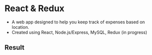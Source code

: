 # React & Redux #

* A web app designed to help you keep track of expenses based on location.
* Created using React, Node.js/Express, MySQL, Redux (in progress)

  
## Result ##

